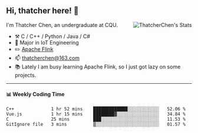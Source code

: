 ## Hi, thatcher here! :wave:

<img align="right" src="https://github-readme-stats.vercel.app/api?username=thatcherchen&title_color=333&text_color=777" alt="ThatcherChen's Stats" >

I'm Thatcher Chen, an undergraduate at CQU.

- :hammer_and_pick:  C / C++ / Python / Java / C# 
- :seedling:  Major in IoT Engineering
- :pencil2: [Apache Flink](https://github.com/apache/flink)
- :mailbox: thatcherchen@163.com
- :books: Lately I am busy learning Apache Flink, so I just got lazy on some projects.

---

#### :bar_chart: Weekly Coding Time

<!--START_SECTION:waka-->

```text
C++              1 hr 52 mins    █████████████░░░░░░░░░░░░   52.06 %
Vue.js           1 hr 15 mins    ████████▓░░░░░░░░░░░░░░░░   34.84 %
C                25 mins         ███░░░░░░░░░░░░░░░░░░░░░░   11.53 %
GitIgnore file   3 mins          ▒░░░░░░░░░░░░░░░░░░░░░░░░   01.57 %
```

<!--END_SECTION:waka-->
